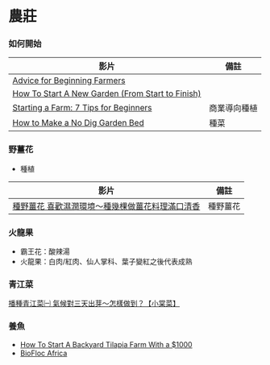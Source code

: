 # 農莊

### 如何開始
|影片|備註|
|----|----|
|[Advice for Beginning Farmers](https://www.youtube.com/watch?v=AYEo2udXM80)||
|[How To Start A New Garden (From Start to Finish)](https://www.youtube.com/watch?v=0aNOPuXHCLQ&list=PL5My47TRn9ydMPSTt-5kpxPeL277dpPhZ&index=4)||
|[Starting a Farm: 7 Tips for Beginners](https://www.youtube.com/watch?v=mJ-MeA-W1Ts)|商業導向種植|
|[How to Make a No Dig Garden Bed](https://www.youtube.com/watch?v=TVoruCmpfUI&list=PL5My47TRn9ydMPSTt-5kpxPeL277dpPhZ)|種菜|


### 野薑花
- 種植

|影片|備註|
|----|----|
|[種野薑花 喜歡濕潤環境～種幾棵做薑花料理滿口清香](https://www.youtube.com/watch?v=RnbWGFmgyks)|種野薑花|

### 火龍果
- 霸王花：酸辣湯
- 火龍果：白肉/紅肉、仙人掌科、葉子變紅之後代表成熟

### 青江菜
[播種青江菜㈠ 氣候對三天出芽～怎樣做到？【小棠菜】](https://www.youtube.com/watch?v=-cHqFn-VBv8)

### 養魚
- [How To Start A Backyard Tilapia Farm With a $1000](https://www.youtube.com/watch?v=Wnmg_zgD59A)
- [BioFloc Africa](https://bioflocafrica.com/)
